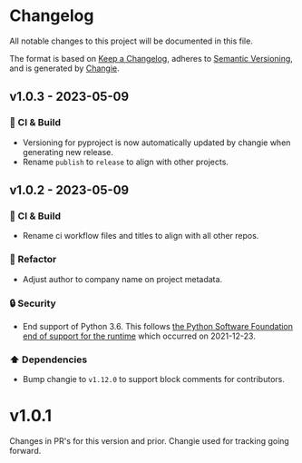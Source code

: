 # Changelog

All notable changes to this project will be documented in this file.

The format is based on [Keep a Changelog](https://keepachangelog.com/en/1.0.0/),
adheres to [Semantic Versioning](https://semver.org/spec/v2.0.0.html),
and is generated by [Changie](https://github.com/miniscruff/changie).

## v1.0.3 - 2023-05-09

### 🤖 CI & Build

- Versioning for pyproject is now automatically updated by changie when generating new release.
- Rename `publish` to `release` to align with other projects.
## v1.0.2 - 2023-05-09

### 🤖 CI & Build

- Rename ci workflow files and titles to align with all other repos.

### 🔨 Refactor

- Adjust author to company name on project metadata.

### 🔒 Security

- End support of Python 3.6. This follows [the Python Software Foundation end of support for the runtime](https://peps.python.org/pep-0494/#lifespan) which occurred on 2021-12-23.

### ⬆️ Dependencies

- Bump changie to `v1.12.0` to support block comments for contributors.

# v1.0.1

Changes in PR's for this version and prior.
Changie used for tracking going forward.

